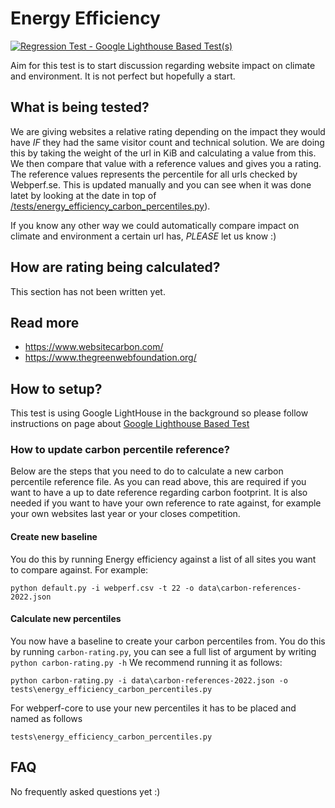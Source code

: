 # Energy Efficiency
[![Regression Test - Google Lighthouse Based Test(s)](https://github.com/Webperf-se/webperf_core/actions/workflows/regression-test-google-lighthouse-based.yml/badge.svg)](https://github.com/Webperf-se/webperf_core/actions/workflows/regression-test-google-lighthouse-based.yml)

Aim for this test is to start discussion regarding website impact on climate and environment.
It is not perfect but hopefully a start.

## What is being tested?

We are giving websites a relative rating depending on the impact they would have _IF_ they had the same visitor count and technical solution.
We are doing this by taking the weight of the url in KiB and calculating a value from this.
We then compare that value with a reference values and gives you a rating.
The reference values represents the percentile for all urls checked by Webperf.se.
This is updated manually and you can see when it was done latet by looking at the  date in top of [/tests/energy_efficiency_carbon_percentiles.py](../../tests/energy_efficiency_carbon_percentiles.py)).

If you know any other way we could automatically compare impact on climate and environment a certain url has, *PLEASE* let us know :)

## How are rating being calculated?

This section has not been written yet.

## Read more

* https://www.websitecarbon.com/
* https://www.thegreenwebfoundation.org/

## How to setup?

This test is using Google LightHouse in the background
so please follow instructions on page about [Google Lighthouse Based Test](./google-lighthouse-based.md)

### How to update carbon percentile reference?

Below are the steps that you need to do to calculate a new carbon percentile reference file.
As you can read above, this are required if you want to have a up to date reference regarding carbon footprint.
It is also needed if you want to have your own reference to rate against, for example your own websites last year or your closes competition.

#### Create new baseline
You do this by running Energy efficiency against a list of all sites you want to compare against.
For example:
```
python default.py -i webperf.csv -t 22 -o data\carbon-references-2022.json
```

#### Calculate new percentiles
You now have a baseline to create your carbon percentiles from.
You do this by running `carbon-rating.py`, you can see a full list of argument by writing `python carbon-rating.py -h`
We recommend running it as follows:
```
python carbon-rating.py -i data\carbon-references-2022.json -o tests\energy_efficiency_carbon_percentiles.py
```

For webperf-core to use your new percentiles it has to be placed and named as follows
```
tests\energy_efficiency_carbon_percentiles.py
```

## FAQ

No frequently asked questions yet :)

